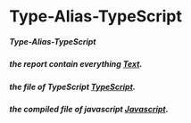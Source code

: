 # Type-Alias-TypeScript
##### Type-Alias-TypeScript
##### the report contain everything [Text](text.txt).
##### the file of TypeScript [TypeScript](src/app.ts).
##### the compiled file of javascript [Javascript](disit/app.js).
